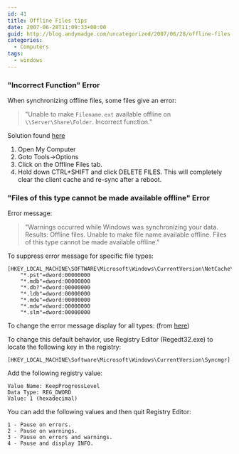 ```yaml
---
id: 41
title: Offline Files tips
date: 2007-06-28T11:09:33+00:00
guid: http://blog.andymadge.com/uncategorized/2007/06/28/offline-files-tips/
categories:
  - Computers
tags:
  - windows
---
```

### "Incorrect Function" Error

When synchronizing offline files, some files give an error:

> "Unable to make `Filename.ext` available offline on `\\Server\Share\Folder`. Incorrect function."

Solution found [here](http://blogs.msdn.com/jonathanh/archive/2004/12/09/279292.aspx#439263)

  1. Open My Computer
  2. Goto Tools->Options
  3. Click on the Offline Files tab.
  4. Hold down CTRL+SHIFT and click DELETE FILES. This will completely clear the client cache and re-sync after a reboot.

### "Files of this type cannot be made available offline" Error

Error message:

> "Warnings occurred while Windows was synchronizing your data. Results: Offline files. Unable to make file name available offline. Files of this type cannot be made available offline."

To suppress error message for specific file types:

```
[HKEY_LOCAL_MACHINE\SOFTWARE\Microsoft\Windows\CurrentVersion\NetCache\ExclusionErrorSuppressionList]
    "*.pst"=dword:00000000
    "*.mdb"=dword:00000000
    "*.db?"=dword:00000000
    "*.ldb"=dword:00000000
    "*.mde"=dword:00000000
    "*.mdw"=dword:00000000
    "*.slm"=dword:00000000
```

To change the error message display for all types: (from [here](http://support.microsoft.com/default.aspx?scid=kb;en-us;320139))  

To change this default behavior, use Registry Editor (Regedt32.exe) to locate the following key in the registry:

```
[HKEY_LOCAL_MACHINE\Software\Microsoft\Windows\CurrentVersion\Syncmgr]
```

Add the following registry value:

```
Value Name: KeepProgressLevel
Data Type: REG_DWORD
Value: 1 (hexadecimal)
```


You can add the following values and then quit Registry Editor:

```
1 - Pause on errors.
2 - Pause on warnings.
3 - Pause on errors and warnings.
4 - Pause and display INFO.
```
